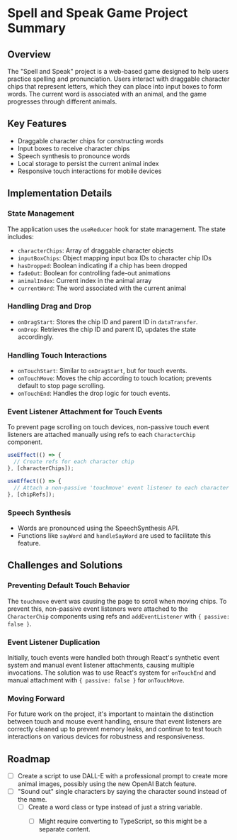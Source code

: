 # Spell and Speak Game Project Summary

## Overview
The "Spell and Speak" project is a web-based game designed to help users practice spelling and pronunciation. Users interact with draggable character chips that represent letters, which they can place into input boxes to form words. The current word is associated with an animal, and the game progresses through different animals.

## Key Features
- Draggable character chips for constructing words
- Input boxes to receive character chips
- Speech synthesis to pronounce words
- Local storage to persist the current animal index
- Responsive touch interactions for mobile devices

## Implementation Details

### State Management
The application uses the `useReducer` hook for state management. The state includes:
- `characterChips`: Array of draggable character objects
- `inputBoxChips`: Object mapping input box IDs to character chip IDs
- `hasDropped`: Boolean indicating if a chip has been dropped
- `fadeOut`: Boolean for controlling fade-out animations
- `animalIndex`: Current index in the animal array
- `currentWord`: The word associated with the current animal

### Handling Drag and Drop
- `onDragStart`: Stores the chip ID and parent ID in `dataTransfer`.
- `onDrop`: Retrieves the chip ID and parent ID, updates the state accordingly.

### Handling Touch Interactions
- `onTouchStart`: Similar to `onDragStart`, but for touch events.
- `onTouchMove`: Moves the chip according to touch location; prevents default to stop page scrolling.
- `onTouchEnd`: Handles the drop logic for touch events.

### Event Listener Attachment for Touch Events
To prevent page scrolling on touch devices, non-passive touch event listeners are attached manually using refs to each `CharacterChip` component.

```javascript
useEffect(() => {
  // Create refs for each character chip
}, [characterChips]);

useEffect(() => {
  // Attach a non-passive 'touchmove' event listener to each character chip
}, [chipRefs]);
```

### Speech Synthesis
- Words are pronounced using the SpeechSynthesis API.
- Functions like `sayWord` and `handleSayWord` are used to facilitate this feature.

## Challenges and Solutions

### Preventing Default Touch Behavior
The `touchmove` event was causing the page to scroll when moving chips. To prevent this, non-passive event listeners were attached to the `CharacterChip` components using refs and `addEventListener` with `{ passive: false }`.

### Event Listener Duplication
Initially, touch events were handled both through React's synthetic event system and manual event listener attachments, causing multiple invocations. The solution was to use React's system for `onTouchEnd` and manual attachment with `{ passive: false }` for `onTouchMove`.

### Moving Forward
For future work on the project, it's important to maintain the distinction between touch and mouse event handling, ensure that event listeners are correctly cleaned up to prevent memory leaks, and continue to test touch interactions on various devices for robustness and responsiveness.

## Roadmap

* [ ] Create a script to use DALL-E with a professional prompt to create more animal images, possibly using the new OpenAI Batch feature.
* [ ] "Sound out" single characters by saying the character sound instead of the name.
  * [ ] Create a word class or type instead of just a string variable.
    * [ ] Might require converting to TypeScript, so this might be a separate content.


